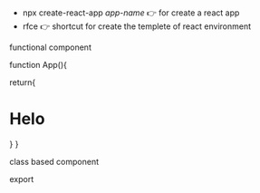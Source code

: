 
- npx create-react-app *app-name* 👉  for create a react app
- rfce  👉  shortcut for create the templete of react environment

functional component 


function App(){

return{
<div>
<h1>Helo</h1>
</div>
}
}


class based component

export